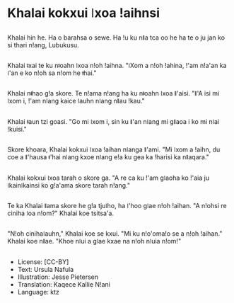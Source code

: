 # Khalai kokxui ǀxoa ǃaihnsi

##
Khalai hin he. Ha o barahsa o sewe. Ha ǃu ku nǁa tca oo he ha te o ju jan ko si thari nǃang, Lubukusu.

##
Khalai ǂxai te ku nǂoahn ǀxoa nǃoh ǃaihna. "ǀXom a nǃoh ǃahina, ǃ'am nǃa'an ka ǀ'an e ko nǃoh sa nǃom he ǂhai."

##
Khalai nǂhao gǃa skore. Te nǃama nǃang ha ku nǂoahn ǀxoa ǁ'aisi. "ǁ'A isi mi ǀxom i, ǃ'am nǀang kaice ǀauhn nǀang nǁau ǃkau."

##
Khalai ǂaun tzi goasi. "Go mi ǀxom i, sin ku ǁ'an nǀang mi gǁaoa i ko mi nǀai ǃkuisi."

##
Skore khoara, Khalai kokxui ǀxoa ǃaihan nǀanga ǁ'ami. "Mi ǀxom a ǃaihn, du coe a ǁ'hausa ǂ'hai nǀang kxoe nǀang eǃa ku gea ka ǃharisi ka nǁaqara."

##
Khalai kokxui ǀxoa tarah o skore ga. "A re ca ku ǃ'am gǀaoha ko ǃ'aia ju ǀkainǀkainsi ko gǃa'ama skore tarah nǃang."

##
Te ka Khalai ǁama skore he gǃa tjuǀho, ha ǀ'hoo gǀae nǃoh ǃaihan. "A nǃohsi re ciniha ǀoa nǃom?" Khalai koe tsitsa'a.

##
"Nǃoh cinihaǀauhn," Khalai koe se kxui. "Mi ku nǃo'omaǃo se a nǃoh ǃaihan." Khalai koe nǁae. "Khoe nǀui a gǀae kxae na nǃoh nǀuia nǃom!"

##
* License: [CC-BY]
* Text: Ursula Nafula
* Illustration: Jesse Pietersen
* Translation: Kaqece Kallie N!ani
* Language: ktz
